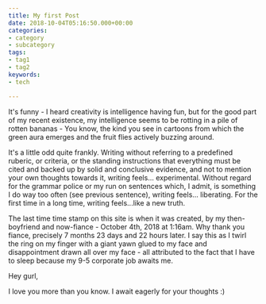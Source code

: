 ```yaml
---
title: My first Post
date: 2018-10-04T05:16:50.000+00:00
categories:
- category
- subcategory
tags:
- tag1
- tag2
keywords:
- tech

---
```

It's funny - I heard creativity is intelligence having fun, but for the good part of my recent existence, my intelligence seems to be rotting in a pile of rotten bananas - You know, the kind you see in cartoons from which the green aura emerges and the fruit flies actively buzzing around.

It's a little odd quite frankly. Writing without referring to a predefined ruberic, or criteria, or the standing instructions that everything must be cited and backed up by solid and conclusive evidence, and not to mention your own thoughts towards it, writing feels... experimental. Without regard for the grammar police or my run on sentences which, I admit, is something I do way too often (see previous sentence), writing feels... liberating. For the first time in a long time, writing feels...like a new truth.

The last time time stamp on this site is when it was created, by my then-boyfriend and now-fiance - October 4th, 2018 at 1:16am. Why thank you fiance, precisely 7 months 23 days and 22 hours later. I say this as I twirl the ring on my finger with a giant yawn glued to my face and disappointment drawn all over my face - all attributed to the fact that I have to sleep because my 9-5 corporate job awaits me. 

Hey gurl,
<!--more-->

I love you more than you know. I await eagerly for your thoughts :)